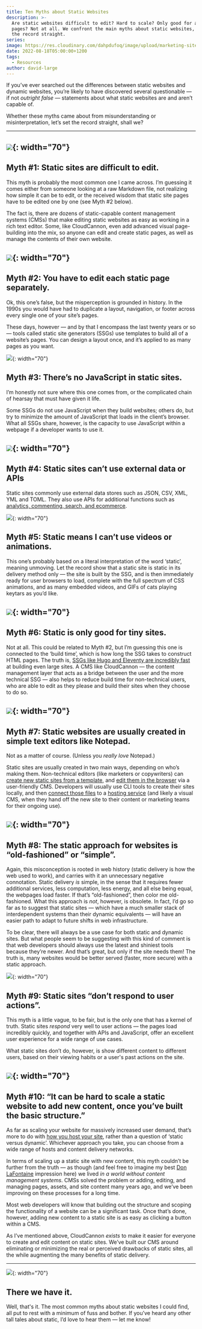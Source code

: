 ```yaml
---
title: Ten Myths about Static Websites
description: >-
  Are static websites difficult to edit? Hard to scale? Only good for a few
  pages? Not at all. We confront the main myths about static websites, and set
  the record straight.
series:
image: https://res.cloudinary.com/dahpdufoq/image/upload/marketing-site/blog-static-myths.jpg
date: 2022-08-18T05:00:00+1200
tags:
  - Resources
author: david-large
---
```

If you’ve ever searched out the differences between static websites and dynamic websites, you’re likely to have discovered several questionable — if not *outright false* — statements about what static websites are and aren’t capable of.

Whether these myths came about from misunderstanding or misinterpretation, let’s set the record straight, shall we?

---

## ![](https://res.cloudinary.com/dahpdufoq/image/upload/marketing-site/material-icon-close-circle-red.svg){: width="70"}

## Myth \#1: Static sites are difficult to edit.

This myth is probably the most common one I came across. I’m guessing it comes either from someone looking at a raw Markdown file, not realizing how simple it can be to edit, or the received wisdom that static site pages have to be edited one by one (see Myth \#2 below).

The fact is, there are dozens of static-capable content management systems (CMSs) that make editing static websites as easy as working in a rich text editor. Some, like CloudCannon, even add advanced visual page-building into the mix, so anyone can edit and create static pages, as well as manage the contents of their own website.

## ![](https://res.cloudinary.com/dahpdufoq/image/upload/marketing-site/material-icon-close-circle-red.svg){: width="70"}

## Myth \#2: You have to edit each static page separately.

Ok, this one’s false, but the misperception is grounded in history. In the 1990s you would have had to duplicate a layout, navigation, or footer across every single one of your site’s pages.

These days, however — and by that I encompass the last twenty years or so — tools called static site generators (SSGs) use templates to build all of a website’s pages. You can design a layout once, and it’s applied to as many pages as you want.

![](https://res.cloudinary.com/dahpdufoq/image/upload/marketing-site/material-icon-close-circle-red.svg){: width="70"}

## Myth \#3: There’s no JavaScript in static sites.

I’m honestly not sure where this one comes from, or the complicated chain of hearsay that must have given it life.

Some SSGs do not use JavaScript when they build websites; others do, but try to minimize the amount of JavaScript that loads in the client’s browser. What all SSGs share, however, is the capacity to use JavaScript within a webpage if a developer wants to use it.

## ![](https://res.cloudinary.com/dahpdufoq/image/upload/marketing-site/material-icon-close-circle-red.svg){: width="70"}

## Myth \#4: Static sites can’t use external data or APIs

Static sites commonly use external data stores such as JSON, CSV, XML, YML and TOML. They also use APIs for additional functions such as [analytics, commenting, search, and ecommerce](https://cloudcannon.com/community/jamstack-ecosystem/).

![](https://res.cloudinary.com/dahpdufoq/image/upload/marketing-site/material-icon-close-circle-red.svg){: width="70"}

## Myth \#5: Static means I can’t use videos or animations.

This one’s probably based on a literal interpretation of the word ‘static’, meaning unmoving. Let the record show that a static site is static in its delivery method only — the site is built by the SSG, and is then immediately ready for user browsers to load, complete with the full spectrum of CSS animations, and as many embedded videos, and GIFs of cats playing keytars as you’d like.

## ![](https://res.cloudinary.com/dahpdufoq/image/upload/marketing-site/material-icon-close-circle-red.svg){: width="70"}

## Myth \#6: Static is only good for tiny sites.

Not at all. This could be related to Myth \#2, but I’m guessing this one is connected to the ‘build time’, which is how long the SSG takes to construct HTML pages. The truth is, [SSGs like Hugo and Eleventy are incredibly fast](https://www.zachleat.com/web/build-benchmark/) at building even large sites. A CMS like CloudCannon — the content management layer that acts as a bridge between the user and the more technical SSG — also helps to reduce build time for non-technical users, who are able to edit as they please and build their sites when they choose to do so.

## ![](https://res.cloudinary.com/dahpdufoq/image/upload/marketing-site/material-icon-close-circle-red.svg){: width="70"}

## Myth \#7: Static websites are usually created in simple text editors like Notepad.

Not as a matter of course. (Unless you *really love* Notepad.)

Static sites are usually created in two main ways, depending on who’s making them. Non-technical editors (like marketers or copywriters) can [create new static sites from a template](https://cloudcannon.com/community/themes/), and [edit them in the browser](https://cloudcannon.com/features/visual-editing/) via a user-friendly CMS. Developers will usually use CLI tools to create their sites locally, and then [connect those files](https://cloudcannon.com/documentation/articles/connecting-your-first-site/) to a [hosting service](https://cloudcannon.com/documentation/articles/hosting-your-live-site/) (and likely a visual CMS, when they hand off the new site to their content or marketing teams for their ongoing use).

## ![](https://res.cloudinary.com/dahpdufoq/image/upload/marketing-site/material-icon-close-circle-red.svg){: width="70"}

## Myth \#8: The static approach for websites is “old-fashioned” or “simple”.

Again, this misconception is rooted in web history (static delivery is how the web used to work), and carries with it an unnecessary negative connotation. Static delivery *is* simple, in the sense that it requires fewer additional services, less computation, less energy, and all else being equal, the webpages load faster. If that’s “old-fashioned”, then color me old-fashioned. What this approach is *not*, however, is obsolete. In fact, I’d go so far as to suggest that static sites — which have a much smaller stack of interdependent systems than their dynamic equivalents — will have an easier path to adapt to future shifts in web infrastructure.

To be clear, there will always be a use case for both static and dynamic sites. But what people seem to be suggesting with this kind of comment is that web developers should always use the latest and shiniest tools because they’re newer. And that’s great, but only if the site needs them\! The truth is, many websites would be better served (faster, more secure) with a static approach.

![](https://res.cloudinary.com/dahpdufoq/image/upload/marketing-site/material-icon-close-circle-outline-red.svg){: width="70"}

## Myth \#9: Static sites “don’t respond to user actions”.

This myth is a little vague, to be fair, but is the only one that has a kernel of truth. Static sites *respond* very well to user actions — the pages load incredibly quickly, and together with APIs and JavaScript, offer an excellent user experience for a wide range of use cases.

What static sites don’t do, however, is show different content to different users, based on their viewing habits or a user's past actions on the site.

## ![](https://res.cloudinary.com/dahpdufoq/image/upload/marketing-site/material-icon-close-circle-red.svg){: width="70"}

## Myth \#10: “It can be hard to scale a static website to add new content, once you’ve built the basic structure.”

As far as scaling your website for massively increased user demand, that’s more to do with [how you host your site](https://cloudcannon.com/community/jamstack-hosting-comparison/), rather than a question of ‘static versus dynamic’. Whichever approach you take, you can choose from a wide range of hosts and content delivery networks.

In terms of scaling up a static site with new content, this myth couldn’t be further from the truth — as though (and feel free to imagine my best [Don LaFontaine](https://en.wikipedia.org/wiki/Don_LaFontaine) impression here) we lived *in a world without content management systems*. CMSs solved the problem or adding, editing, and managing pages, assets, and site content many years ago, and we’ve been improving on these processes for a long time.

Most web developers will know that building out the structure and scoping the functionality of a website can be a significant task. Once that’s done, however, adding new content to a static site is as easy as clicking a button within a CMS.

As I’ve mentioned above, CloudCannon *exists* to make it easier for everyone to create and edit content on static sites. We’ve built our CMS around eliminating or minimizing the real or perceived drawbacks of static sites, all the while augmenting the many benefits of static delivery.

---

![](https://res.cloudinary.com/dahpdufoq/image/upload/marketing-site/material-icon-checkbox-marked-circle-outline-green.svg){: width="70"}

## There we have it.

Well, that's it. The most common myths about static websites I could find, all put to rest with a minimum of fuss and bother. If you’ve heard any other tall tales about static, I’d love to hear them — let me know\!